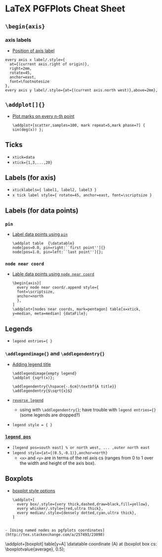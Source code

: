 # LaTeX PGFPlots Cheat Sheet

## `\begin{axis}`

### axis labels
  - [Position of axis label](http://tex.stackexchange.com/a/122749/23098)
  ```
  every axis x label/.style={ 
    at={(current axis.right of origin)},
    right=2mm,
    rotate=45,
    anchor=east,
    font=\footnotesize
  },
  every axis y label/.style={at={(current axis.north west)},above=2mm},
  ```

## `\addplot[]{}`
- [Plot marks on every n-th point](http://tex.stackexchange.com/a/239707/23098)

  ```
  \addplot+[scatter,samples=100, mark repeat=5,mark phase=7] { sin(deg(x)) };
  ```
  
## Ticks
- `xtick=data`
- `xtick={1,3,...,20}`

## Labels (for axis)
- `xticklabels={ label1, label2, label3 }`
- `x tick label style={ rotate=45, anchor=east, font=\scriptsize }`

## Labels (for data points)

### `pin`
- [Label data points using `pin`](http://tex.stackexchange.com/a/191398/23098)
  ```
  \addplot table  {\datatable}
  node[pos=0.0, pin=right:``first point'']{} 
  node[pos=1.0, pin=left:``last point'']{};
  ```

### `node near coord`
- [Lable data points using `node near coord`](http://tex.stackexchange.com/a/191439/23098)
  ```
  \begin{axis}[
    every node near coord/.append style={
    font=\scriptsize,
    anchor=north
    },
  ]
  \addplot+[nodes near coords, mark=pentagon] table[x=xtick, y=median, meta=median] {dataFile};
  ```

## Legends

- `legend entries={ }`

### `\addlegendimage{}` and `\addlegendentry{}`
  - [Adding legend title](http://tex.stackexchange.com/a/2332/23098)

    ```
    \addlegendimage{empty legend}
    \addplot {sqrt(x)}; 

    \addlegendentry{\hspace{-.6cm}\textbf{A title}}
    \addlegendentry{$\sqrt{x}$}
    ```
  
- [`reverse legend`](http://tex.stackexchange.com/a/136261/23098)
  - using with `\addlegendentry{}`; have trouble with `legend entries={}` (some legends are dropped?)

- `legend style = { }`

### [`legend pos`](http://tex.stackexchange.com/a/227101/23098)
  - `[legend pos=south east] % or north west, ... ,outer north east`
  - `legend style={at={(0.5,-0.1)},anchor=north}`
    - `<x>` and `<y>` are in terms of the rel axis cs (ranges from 0 to 1 over the width and height of the axis box).

## Boxplots

- [boxplot style options](http://tex.stackexchange.com/a/181011/23098)
  ```
  \addplot+[
    every box/.style={very thick,dashed,draw=black,fill=yellow},
    every whisker/.style={red,ultra thick},
    every median/.style={densely dotted,cyan,ultra thick},
  ]
```

- [Using named nodes as pgfplots coordinates](http://tex.stackexchange.com/a/257493/23098)
  ```
  \addplot+[boxplot] table[y=A] \datatable coordinate (A) at (boxplot box cs: \boxplotvalue{average}, 0.5);
  ```

